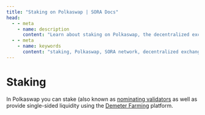 ```yaml
---
title: "Staking on Polkaswap | SORA Docs"
head:
  - - meta
    - name: description
      content: "Learn about staking on Polkaswap, the decentralized exchange of the SORA network. Discover how staking works, the benefits of staking your assets, and the step-by-step process to participate in staking and earn rewards on Polkaswap."
  - - meta
    - name: keywords
      content: "staking, Polkaswap, SORA network, decentralized exchange, staking benefits, earn rewards"
---
```


# Staking

In Polkaswap you can stake (also known as [nominating
validators](nominating-validators.md) as well as provide
single-sided liquidity using the [Demeter
Farming](https://farming.deotoken.io/) platform.

<!-- @include: /snippets/demeter-staking-polkaswap.md -->
